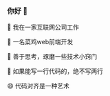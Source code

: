 ### 你好 👋

🔭 我在一家互联网公司工作

🌱 一名菜鸡web前端开发

🤔 善于思考，琢磨一些技术小窍门

💬 如果能写一行代码的，绝不写两行

😄 代码对齐是一种艺术

<!--
**shoestrong/shoestrong** is a ✨ _special_ ✨ repository because its `README.md` (this file) appears on your GitHub profile.

Here are some ideas to get you started:

- 🔭 I’m currently working on ...
- 🌱 I’m currently learning ...
- 👯 I’m looking to collaborate on ...
- 🤔 I’m looking for help with ...
- 💬 Ask me about ...
- 📫 How to reach me: ...
- 😄 Pronouns: ...
- ⚡ Fun fact: ...
-->
